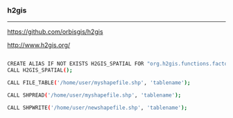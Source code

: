 ### h2gis
---
https://github.com/orbisgis/h2gis

http://www.h2gis.org/

```java

```

```sh
CREATE ALIAS IF NOT EXISTS H2GIS_SPATIAL FOR "org.h2gis.functions.factory.H2GISFunctions.load";
CALL H2GIS_SPATIAL();

CALL FILE_TABLE('/home/user/myshapefile.shp', 'tablename');

CALL SHPREAD('/home/user/myshapefile.shp', 'tablename');

CALL SHPWRITE('/home/user/newshapefile.shp', 'tablename');
```

```
```


